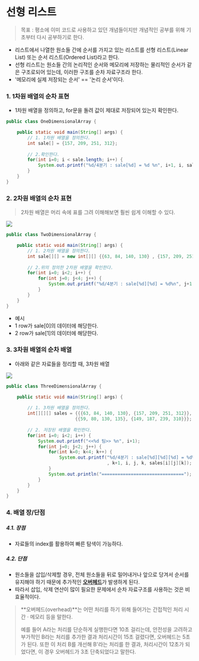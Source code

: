 # 선형 리스트

> 목표 : 평소에 이미 코드로 사용하고 있던 개념들이지만 개념적인 공부를 위해 기초부터 다시 공부하기로 한다.

- 리스트에서 나열한 원소들 간에 순서를 가지고 있는 리스트를 선형 리스트(Linear List) 또는 순서 리스트(Ordered List)라고 한다.
- 선형 리스트는 원소들 간의 논리적인 순서와 메모리에 저장하는 물리적인 순서가 같은 구조로되어 있는데, 이러한 구조를 순차 자료구조라 한다.
- '메모리에 실제 저장되는 순서' == '논리 순서'이다.



### 1. 1차원 배열의 순차 표현

- 1차원 배열을 정의하고, for문을 돌려 값이 제대로 저장되어 있는지 확인한다.

```java
public class OneDimensionalArray {

	public static void main(String[] args) {
		// 1. 1차원 배열을 정의한다. 
		int sale[] = {157, 209, 251, 312};
		
		// 2.확인한다.
		for(int i=0; i < sale.length; i++) {
			System.out.printf("%d/4분기 : sale[%d] = %d %n", i+1, i, sale[i]);
		}
	}
}
```



### 2. 2차원 배열의 순차 표현

> 2차원 배열은 머리 속에 표를 그려 이해해보면 훨씬 쉽게 이해할 수 있다.

![](https://ws3.sinaimg.cn/large/006tNc79gy1fizpa5rzmtj30dw0aftgg.jpg)

```java
public class TwoDimensionalArray {

	public static void main(String[] args) {
		// 1. 2차원 배열을 정의한다.
		int sale[][] = new int[][] {{63, 84, 140, 130} , {157, 209, 251, 312}};
		
		// 2.위의 정의한 2차원 배열을 확인한다. 
		for(int i=0; i<2; i++) {
			for(int j=0; j<4; j++) {
				System.out.printf("%d/4분기 : sale[%d][%d] = %d%n", j+1, i, j, sale[i][j] );
			}
		}
	}
}
```

- 예시
- 1 row가 sale[0]의 데이터에 해당한다. 
- 2 row가 sale[1]의 데이터에 해당한다. 



### 3. 3차원 배열의 순차 배열

- 아래와 같은 자료들을 정리할 때, 3차원 배열

![](https://ws4.sinaimg.cn/large/006tNc79gy1fizpa40v6zj30dw0afdmw.jpg)

```java
public class ThreeDimensionalArray {

	public static void main(String[] args) {
		
		// 1. 3차원 배열을 정의한다.
		int[][][] sales = {{{63, 84, 140, 130}, {157, 209, 251, 312}},
						  {{59, 80, 130, 135}, {149, 187, 239, 310}}};
		
		// 2. 저장된 배열을 확인한다.
		for(int i=0; i<2; i++) {
			System.out.printf("<<%d 팀>> %n", i+1);
			for(int j=0; j<2; j++) {
				for(int k=0; k<4; k++) {
					System.out.printf("%d/4분기 : sale[%d][%d][%d] = %d%n"
                                      , k+1, i, j, k, sales[i][j][k]);
				}
				System.out.println("===============================");
			}
		}
	}
}
```



### 4. 배열 장/단점

##### 4.1. 장점

- 자료들의 index를 활용하여 빠른 탐색이 가능하다.

##### 4.2. 단점

- 원소들을 삽입/삭제할 경우, 전체 원소들을 뒤로 밀어내거나 앞으로 당겨서 순서를 유지해야 하기 때문에 추가적인 <u>**오버헤드**</u>가 발생하게 된다. 
- 따라서 삽입, 삭제 연산이 많이 필요한 문제에서 순차 자료구조를 사용하는 것은 비효율적이다.



> **오버헤드(overhead)**는 어떤 처리를 하기 위해 들어가는 간접적인 처리 시간 · 메모리 등을 말한다.
>
>   예를 들어 A라는 처리를 단순하게 실행한다면 10초 걸리는데, 안전성을 고려하고 부가적인 B라는 처리를 추가한 결과 처리시간이 15초 걸렸다면, 오버헤드는 5초가 된다. 또한 이 처리 B를 개선해 B'라는 처리를 한 결과, 처리시간이 12초가 되었다면, 이 경우 오버헤드가 3초 단축되었다고 말한다.